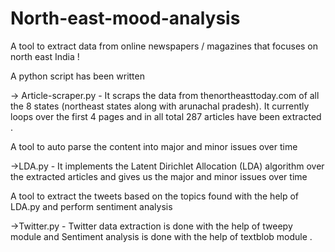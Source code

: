 # North-east-mood-analysis

A tool to extract data  from online newspapers / magazines that focuses on north east India ! 

A python script has been written 

-> Article-scraper.py - It scraps the data from thenortheasttoday.com of all the 8 states (northeast states along with arunachal                         pradesh). It currently loops over the first 4 pages and in all total 287 articles have been extracted .

A tool to auto parse the content into major and minor issues over time 

->LDA.py - It implements the Latent Dirichlet Allocation (LDA) algorithm over the extracted articles and gives us the major and            minor issues over time

A tool to extract the tweets based on the topics found with the help of LDA.py and perform sentiment analysis

->Twitter.py - Twitter data extraction is done with the help of tweepy module and Sentiment analysis is done with the help of                  textblob module .


